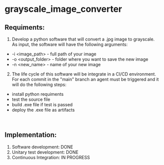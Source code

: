 # grayscale_image_converter

## Requiments:
1. Develop a python software that will convert a .jpg image to grayscale. As input, the software will have the following arguments:
- -i <image_path> - full path of your image<br>
- -o <output_folder> - folder where you want to save the new image<br>
- -n <new_name> - name of your new image


2. The life cycle of this software will be integrate in a CI/CD environment. For each commit in the "main" branch an agent must be triggered and it will do the following steps:

- install python requiments
- test the source file
- build .exe file if test is passed
- deploy the .exe file as artifacts
<br>

## Implementation:
1. Software development: DONE
2. Unitary test development: DONE
3. Continuous Integration: IN PROGRESS
